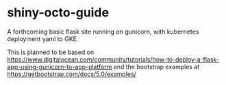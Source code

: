 # shiny-octo-guide
A forthcoming basic flask site running on gunicorn, with kubernetes deployment yaml to GKE.

This is planned to be based on https://www.digitalocean.com/community/tutorials/how-to-deploy-a-flask-app-using-gunicorn-to-app-platform and the bootstrap examples at 
https://getbootstrap.com/docs/5.0/examples/
